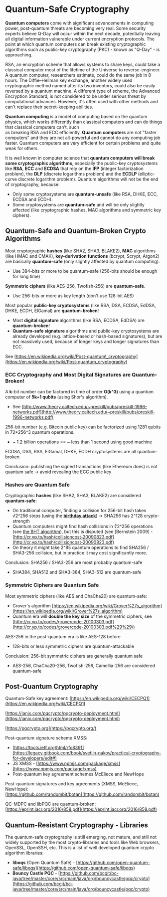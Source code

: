 # Quantum-Safe Cryptography

**Quantum computers** come with significant advancements in computing power, post-quantum threats are becoming very real. Some security experts believe Q-Day will occur within the next decade, potentially leaving all digital information vulnerable under current encryption protocols. The point at which quantum computers can break existing cryptographic algorithms such as public-key cryptography (PKC) - known as "Q-Day" - is approaching. 

RSA, an encryption scheme that allows systems to share keys, could take a classical computer most of the lifetime of the Universe to reverse-engineer. A quantum computer, researchers estimate, could do the same job in 8 hours. The Diffie–Hellman key exchange, another widely used cryptographic method named after its two inventors, could also be easily reversed by a quantum machine. A different type of scheme, the Advanced Encryption Standard, is not considered to be under serious threat by computational advances. However, it's often used with other methods and can't replace their secret-keeping abilities.

**Quantum computing** is a model of computing based on the quantum physics, which works differently than classical computers and can do things that classical computers can’t, such  
as breaking RSA and ECC efficiently. **Quantum computers** are not "faster computers" and they are not all-powerful and cannot do any computing job faster. Quantum computers are very efficient for certain problems and quite weak for others.

It is well known in computer science that **quantum computers will break some cryptographic algorithms**, especially the public-key cryptosystems like **RSA**, **ECC** and **ECDSA** that rely on the **IFP** \(integer factorization problem\), the **DLP** \(discrete logarithms problem\) and the **ECDLP** \(elliptic-curve discrete logarithm problem\). Quantum algorithms will not be the end of cryptography, because:

* Only some cryptosystems are **quantum-unsafe** \(like RSA, DHKE, ECC, ECDSA and ECDH\).
* Some cryptosystems are **quantum-safe** and will be only slightly affected \(like cryptographic hashes, MAC algorithms and symmetric key ciphers\).

## Quantum-Safe and Quantum-Broken Crypto Algorithms

Most cryptographic **hashes** \(like SHA2, SHA3, BLAKE2\), **MAC** algorithms \(like HMAC and CMAK\), **key-derivation functions** \(bcrypt, Scrypt, Argon2\) are basically **quantum-safe** \(only slightly affected by quantum computing\).

* Use 384-bits or more to be quantum-safe \(256-bits should be enough for long time\)

**Symmetric ciphers** \(like AES-256, Twofish-256\) are **quantum-safe**.

* Use 256-bits or more as key length \(don't use 128-bit AES\)

Most popular **public-key cryptosystems** \(like RSA, DSA, ECDSA, EdDSA, DHKE, ECDH, ElGamal\) are **quantum-broken**!

* Most **digital signature** algorithms \(like RSA, ECDSA, EdDSA\) are **quantum-broken**!
* **Quantum-safe signature** algorithms and public-key cryptosystems are already developed \(e.g. lattice-based or hash-based signatures\), but are not massively used, because of longer keys and longer signatures than ECC.

See [https://en.wikipedia.org/wiki/Post-quantum\_cryptography](https://en.wikipedia.org/wiki/Post-quantum_cryptography)

### ECC Cryptography and Most Digital Signatures are Quantum-Broken!

A **k**-bit number can be factored in time of order **O\(k^3\)** using a quantum computer of **5k+1 qubits** \(using Shor's algorithm\).

* See [http://www.theory.caltech.edu/~preskill/pubs/preskill-1996-networks.pdf](http://www.theory.caltech.edu/~preskill/pubs/preskill-1996-networks.pdf)

256-bit number \(e.g. Bitcoin public key\) can be factorized using 1281 qubits in 72\*256^3 quantum operations.

* ~ 1.2 billion operations == ~ less than 1 second using good machine

ECDSA, DSA, RSA, ElGamal, DHKE, ECDH cryptosystems are all quantum-broken

Conclusion: publishing the signed transactions \(like Ethereum does\) is not quantum safe -&gt; avoid revealing the ECC public key

### Hashes are Quantum Safe

Cryptographic **hashes** \(like SHA2, SHA3, BLAKE2\) are considered **quantum-safe**:

* On traditional computer, finding a collision for 256-bit hash takes √2^256 steps \(using the [**birthday attack**](https://en.wikipedia.org/wiki/Birthday_attack)\) -&gt; SHA256 has 2^128 crypto-strength
* Quantum computers might find hash collisions in ∛2^256 operations \(see [the BHT algorithm](https://arxiv.org/pdf/quant-ph/9705002.pdf)\), but this is disputed \(see \[Bernstein 2009\] - [http://cr.yp.to/hash/collisioncost-20090823.pdf](http://cr.yp.to/hash/collisioncost-20090823.pdf)
* On theory it might take 2^85 quantum operations to find SHA256 / SHA3-256 collision, but in practice it may cost significantly more. 

Conclusion: SHA256 / SHA3-256 are most probably quantum-safe

* SHA384, SHA512 and SHA3-384, SHA3-512 are quantum-safe

### Symmetric Ciphers are Quantum Safe

Most symmetric ciphers \(like AES and ChaCha20\) are quantum-safe:

* Grover's algorithm [https://en.wikipedia.org/wiki/Grover%27s_algorithm](https://en.wikipedia.org/wiki/Grover%27s_algorithm)
* Quantum era will **double the key size** of the symmetric ciphers, see [http://cr.yp.to/codes/grovercode-20100303.pdf](http://cr.yp.to/codes/grovercode-20100303.pdf%29%29\)

AES-256 in the post-quantum era is like AES-128 before

* 128-bits or less symmetric ciphers are quantum-attackable

Conclusion: 256-bit symmetric ciphers are generally quantum safe

* AES-256, ChaCha20-256, Twofish-256, Camellia-256 are considered quantum-safe

## Post-Quantum Cryptography

Quantum-Safe key agreement: [https://en.wikipedia.org/wiki/CECPQ1](https://en.wikipedia.org/wiki/CECPQ1)

[https://ianix.com/pqcrypto/pqcrypto-deployment.html](https://ianix.com/pqcrypto/pqcrypto-deployment.html)

[https://pqcrypto.org](https://pqcrypto.org/)

Post-quantum signature scheme XMSS:

* [https://tools.ietf.org/html/rfc8391](https://legacy.gitbook.com/book/svetlin-nakov/practical-cryptography-for-developers/edit#)
* JS XMSS - [https://www.npmjs.com/package/xmss](https://www.npmjs.com/package/xmss)
* Post-quantum key agreement schemes McEliece and NewHope

Post-quantum signatures and key agreements \(XMSS, McEliece, NewHope\):  
[https://github.com/randombit/botan](https://github.com/randombit/botan)

QC-MDPC and libPQC are quantum-broken: [https://eprint.iacr.org/2016/858.pdf](https://eprint.iacr.org/2016/858.pdf)

## Quantum-Resistant Cryptography - Libraries

The quantum-safe cryptography is still emerging, not mature, and still not widely supported by the most crypto-libraries and tools like Web browsers, OpenSSL, OpenSSH, etc. This is a list of well developed quantum crypto algorithm libraries:

* **liboqs** \(Open Quantum Safe\) - [https://github.com/open-quantum-safe/liboqs](https://github.com/open-quantum-safe/liboqs)
* **Bouncy Castle PQC** - [https://github.com/bcgit/bc-java/tree/master/core/src/main/java/org/bouncycastle/pqc/crypto](https://github.com/bcgit/bc-java/tree/master/core/src/main/java/org/bouncycastle/pqc/crypto)
